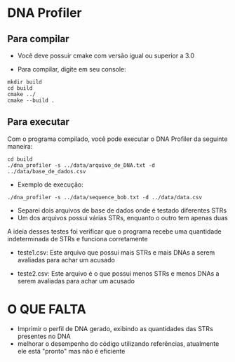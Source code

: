 # DNA Profiler

## Para compilar

- Você deve possuir cmake com versão igual ou superior a 3.0

- Para compilar, digite em seu console:

```
mkdir build
cd build
cmake ../
cmake --build .
```

## Para executar

Com o programa compilado, você pode executar o DNA Profiler da seguinte maneira:
 
```
cd build
./dna_profiler -s ../data/arquivo_de_DNA.txt -d ../data/base_de_dados.csv
```

- Exemplo de execução:

```
./dna_profiler -s ../data/sequence_bob.txt -d ../data/data.csv
```

- Separei dois arquivos de base de dados onde é testado diferentes STRs
- Um dos arquivos possui várias STRs, enquanto o outro tem apenas duas

A ideia desses testes foi verificar que o programa recebe uma quantidade indeterminada de STRs
e funciona corretamente

- teste1.csv: 
 Este arquivo que possui mais STRs e mais DNAs a serem avaliadas para achar um acusado

- teste2.csv: 
 Este arquivo é o que possui menos STRs e menos DNAs a serem avaliadas para achar um acusado

# O QUE FALTA
- Imprimir o perfil de DNA gerado, exibindo as quantidades das STRs presentes no DNA
- melhorar o desempenho do código utilizando referências, atualmente ele está "pronto" mas não é eficiente
